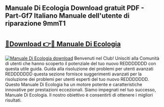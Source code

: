 ## Manuale Di Ecologia Download gratuit PDF - Part-Gf7 Italiano Manuale dell'utente di riparazione 9mmT1

# <h2><a href="http://dfafe5.blite.top/?on=Manuale+Di+Ecologia">🔗Download 👉🔴 Manuale Di Ecologia</a></h2>

[![Manuale Di Ecologia download](https://i.imgur.com/lujVjoI.png)](http://dfafe5.blite.top/?on=Manuale+Di+Ecologia)
Benvenuti nel Club! Unisciti alla Comunità di utenti che hanno scoperto il potenziale del tuo nuovo REDDDDDDD con questa utile guida. Guida alla risoluzione dei problemi per utenti avanzati REDDDDDDD questa sezione fornisce suggerimenti avanzati per la risoluzione dei problemi per utenti esperti del tuo nuovo REDDDDDDD. Questo Manuale Di Ecologia ha un motore potente e caratteristiche innovative per prestazioni eccezionali. Siamo impegnati nel tuo successo, Manuale Di Ecologia. Il nostro obiettivo è consentirti di ottenere i migliori risultati.
